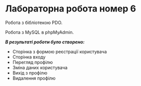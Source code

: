 # Лабораторна робота номер 6
Робота з бібліотекою PDO.

Робота з MySQL в phpMyAdmin.

***В результаті роботи було створено:***
* Сторінка з формою реєстрації користувача
* Сторінка входу
* Перегляд профілю
* Зміна даних користувача
* Вихід з профілю
* Видалення профілю 
